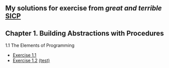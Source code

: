 ## My solutions for exercise from *great and terrible* [SICP](https://mitpress.mit.edu/sicp/full-text/book/book.html)
## Chapter 1. Building Abstractions with Procedures
1.1 The Elements of Programming
  - [Exercise 1.1](./solutions/1_01.rkt)
  - [Exercise 1.2](./solutions/1_02.rkt) [(test)](./tests/1_02.test.rkt)

